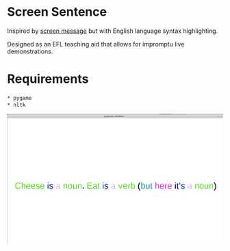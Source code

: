 # Screen Sentence

Inspired by [screen message](https://screenmessage.com/) but with English
language syntax highlighting.

Designed as an EFL teaching aid that allows for impromptu live demonstrations.

# Requirements

    * pygame
    * nltk

![screenshot.png](https://github.com/williamholland/screen-sentence/blob/master/img/screenshot.png)
